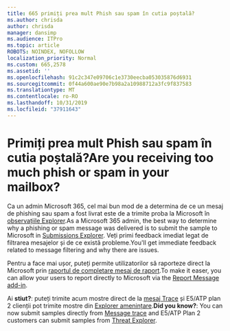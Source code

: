 ```yaml
---
title: 665 primiți prea mult Phish sau spam în cutia poștală?
ms.author: chrisda
author: chrisda
manager: dansimp
ms.audience: ITPro
ms.topic: article
ROBOTS: NOINDEX, NOFOLLOW
localization_priority: Normal
ms.custom: 665,2578
ms.assetid: ''
ms.openlocfilehash: 91c2c347e09706c1e3730eecba053035876d6931
ms.sourcegitcommit: 0f44a600ae90e7b98a2a10988712a3fc9f837583
ms.translationtype: MT
ms.contentlocale: ro-RO
ms.lasthandoff: 10/31/2019
ms.locfileid: "37911643"
---
```

# <a name="are-you-receiving-too-much-phish-or-spam-in-your-mailbox"></a><span data-ttu-id="1b146-102">Primiți prea mult Phish sau spam în cutia poștală?</span><span class="sxs-lookup"><span data-stu-id="1b146-102">Are you receiving too much phish or spam in your mailbox?</span></span>

<span data-ttu-id="1b146-103">Ca un admin Microsoft 365, cel mai bun mod de a determina de ce un mesaj de phishing sau spam a fost livrat este de a trimite proba la Microsoft în [observațiile Explorer](https://protection.office.com/reportsubmission).</span><span class="sxs-lookup"><span data-stu-id="1b146-103">As a Microsoft 365 admin, the best way to determine why a phishing or spam message was delivered is to submit the sample to Microsoft in [Submissions Explorer](https://protection.office.com/reportsubmission).</span></span> <span data-ttu-id="1b146-104">Veți primi feedback imediat legat de filtrarea mesajelor și de ce există probleme.</span><span class="sxs-lookup"><span data-stu-id="1b146-104">You'll get immediate feedback related to message filtering and why there are issues.</span></span>

<span data-ttu-id="1b146-105">Pentru a face mai ușor, puteți permite utilizatorilor să raporteze direct la Microsoft prin [raportul de completare mesaj de raport](https://appsource.microsoft.com/product/office/WA104381180?src=office&tab=Overview).</span><span class="sxs-lookup"><span data-stu-id="1b146-105">To make it easer, you can allow your users to report directly to Microsoft via the [Report Message add-in](https://appsource.microsoft.com/product/office/WA104381180?src=office&tab=Overview).</span></span>

<span data-ttu-id="1b146-106">Ai **stiut?**: puteți trimite acum mostre direct de la [mesaj Trace](https://protection.office.com/messagetrace) și E5/ATP plan 2 clienții pot trimite mostre din [Explorer amenințare](https://docs.microsoft.com/microsoft-365/security/office-365-security/threat-explorer).</span><span class="sxs-lookup"><span data-stu-id="1b146-106">**Did you know?**: You can now submit samples directly from [Message trace](https://protection.office.com/messagetrace) and E5/ATP Plan 2 customers can submit samples from [Threat Explorer](https://docs.microsoft.com/microsoft-365/security/office-365-security/threat-explorer).</span></span>
